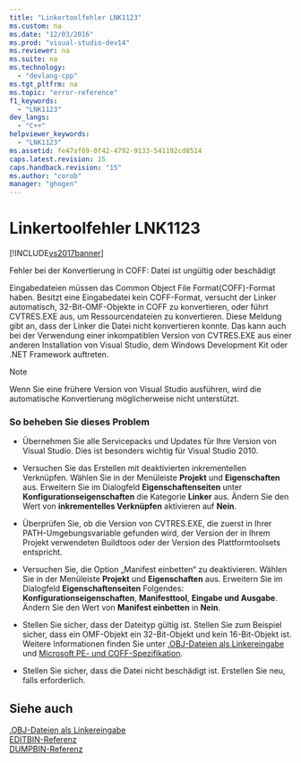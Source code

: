 ```yaml
---
title: "Linkertoolfehler LNK1123"
ms.custom: na
ms.date: "12/03/2016"
ms.prod: "visual-studio-dev14"
ms.reviewer: na
ms.suite: na
ms.technology: 
  - "devlang-cpp"
ms.tgt_pltfrm: na
ms.topic: "error-reference"
f1_keywords: 
  - "LNK1123"
dev_langs: 
  - "C++"
helpviewer_keywords: 
  - "LNK1123"
ms.assetid: fe47af69-0f42-4792-9133-541192cd8514
caps.latest.revision: 15
caps.handback.revision: "15"
ms.author: "corob"
manager: "ghogen"
---
```

# Linkertoolfehler LNK1123
[!INCLUDE[vs2017banner](../../assembler/inline/includes/vs2017banner.md)]

Fehler bei der Konvertierung in COFF: Datei ist ungültig oder beschädigt  
  
 Eingabedateien müssen das Common Object File Format\(COFF\)\-Format haben.  Besitzt eine Eingabedatei kein COFF\-Format, versucht der Linker automatisch, 32\-Bit\-OMF\-Objekte in COFF zu konvertieren, oder führt CVTRES.EXE aus, um Ressourcendateien zu konvertieren.  Diese Meldung gibt an, dass der Linker die Datei nicht konvertieren konnte.  Das kann auch bei der Verwendung einer inkompatiblen Version von CVTRES.EXE aus einer anderen Installation von Visual Studio, dem Windows Development Kit oder .NET Framework auftreten.  
  
> [!NOTE]
>  Wenn Sie eine frühere Version von Visual Studio ausführen, wird die automatische Konvertierung möglicherweise nicht unterstützt.  
  
### So beheben Sie dieses Problem  
  
-   Übernehmen Sie alle Servicepacks und Updates für Ihre Version von Visual Studio.  Dies ist besonders wichtig für Visual Studio 2010.  
  
-   Versuchen Sie das Erstellen mit deaktivierten inkrementellen Verknüpfen.  Wählen Sie in der Menüleiste **Projekt** und **Eigenschaften** aus.  Erweitern Sie im Dialogfeld **Eigenschaftenseiten** unter **Konfigurationseigenschaften** die Kategorie **Linker** aus.  Ändern Sie den Wert von **inkrementelles Verknüpfen** aktivieren auf **Nein**.  
  
-   Überprüfen Sie, ob die Version von CVTRES.EXE, die zuerst in Ihrer PATH\-Umgebungsvariable gefunden wird, der Version der in Ihrem Projekt verwendeten Buildtoos oder der Version des Plattformtoolsets entspricht.  
  
-   Versuchen Sie, die Option „Manifest einbetten“ zu deaktivieren.  Wählen Sie in der Menüleiste **Projekt** und **Eigenschaften** aus.  Erweitern Sie im Dialogfeld **Eigenschaftenseiten** Folgendes: **Konfigurationseigenschaften**, **Manifesttool**, **Eingabe und Ausgabe**.  Ändern Sie den Wert von **Manifest einbetten** in **Nein**.  
  
-   Stellen Sie sicher, dass der Dateityp gültig ist.  Stellen Sie zum Beispiel sicher, dass ein OMF\-Objekt ein 32\-Bit\-Objekt und kein 16\-Bit\-Objekt ist.  Weitere Informationen finden Sie unter [.OBJ\-Dateien als Linkereingabe](../../build/reference/dot-obj-files-as-linker-input.md) und [Microsoft PE\- und COFF\-Spezifikation](http://go.microsoft.com/fwlink/p/?LinkId=93292).  
  
-   Stellen Sie sicher, dass die Datei nicht beschädigt ist.  Erstellen Sie neu, falls erforderlich.  
  
## Siehe auch  
 [.OBJ\-Dateien als Linkereingabe](../../build/reference/dot-obj-files-as-linker-input.md)   
 [EDITBIN\-Referenz](../../build/reference/editbin-reference.md)   
 [DUMPBIN\-Referenz](../../build/reference/dumpbin-reference.md)